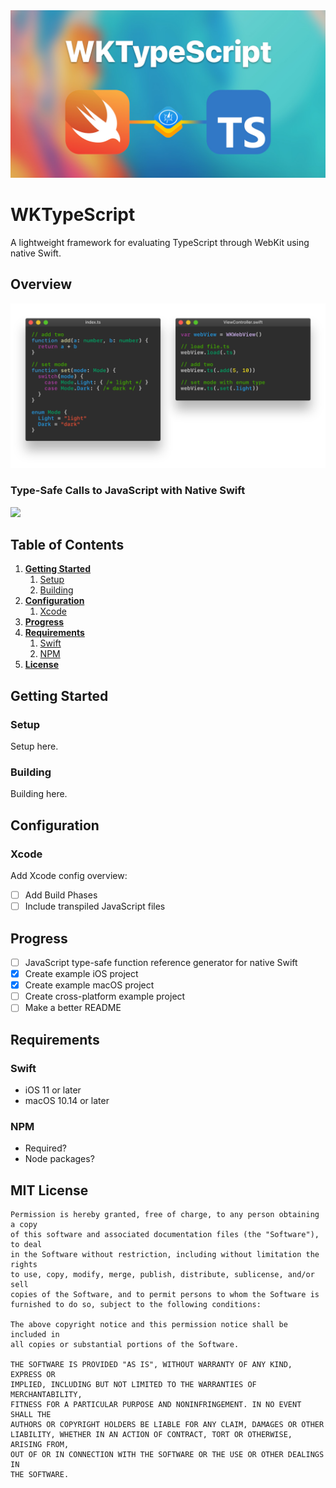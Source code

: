 <img src="README/Cover.jpg" />

# WKTypeScript
A lightweight framework for evaluating TypeScript through WebKit using native Swift.

## Overview

<img src="README/Syntax.png" />
<!--<img src="assets/ScriptGen.png" />-->

### Type-Safe Calls to JavaScript with Native Swift

<img src="assets/SwiftCode.png" />

## Table of Contents
1. **[Getting Started](#getting-started)**
    1. [Setup](#setup)
    2. [Building](#building)
2. **[Configuration](#configuration)**
    1. [Xcode](#xcode)
3. **[Progress](#progress)**
4. **[Requirements](#requirements)**
    1. [Swift](#swift)
    2. [NPM](#npm)
5. **[License](#mit-license)** 

## Getting Started

### Setup
Setup here.

### Building
Building here.

## Configuration

### Xcode
Add Xcode config overview:

- [ ] Add Build Phases
- [ ] Include transpiled JavaScript files

## Progress
- [ ] JavaScript type-safe function reference generator for native Swift
- [x] Create example iOS project
- [x] Create example macOS project
- [ ] Create cross-platform example project
- [ ] Make a better README

## Requirements

### Swift
- iOS 11 or later
- macOS 10.14 or later

### NPM
- Required?
- Node packages?

## MIT License

```
Permission is hereby granted, free of charge, to any person obtaining a copy
of this software and associated documentation files (the "Software"), to deal
in the Software without restriction, including without limitation the rights
to use, copy, modify, merge, publish, distribute, sublicense, and/or sell
copies of the Software, and to permit persons to whom the Software is
furnished to do so, subject to the following conditions:

The above copyright notice and this permission notice shall be included in
all copies or substantial portions of the Software.

THE SOFTWARE IS PROVIDED "AS IS", WITHOUT WARRANTY OF ANY KIND, EXPRESS OR
IMPLIED, INCLUDING BUT NOT LIMITED TO THE WARRANTIES OF MERCHANTABILITY,
FITNESS FOR A PARTICULAR PURPOSE AND NONINFRINGEMENT. IN NO EVENT SHALL THE
AUTHORS OR COPYRIGHT HOLDERS BE LIABLE FOR ANY CLAIM, DAMAGES OR OTHER
LIABILITY, WHETHER IN AN ACTION OF CONTRACT, TORT OR OTHERWISE, ARISING FROM,
OUT OF OR IN CONNECTION WITH THE SOFTWARE OR THE USE OR OTHER DEALINGS IN
THE SOFTWARE.
```
